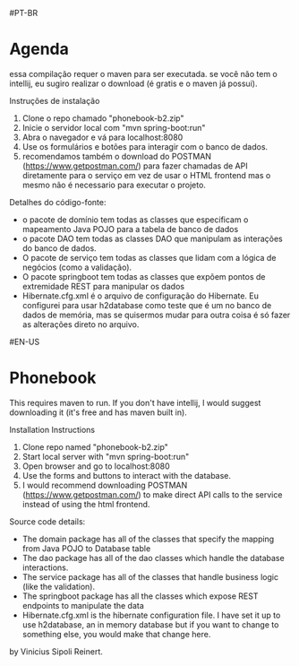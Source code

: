 
#PT-BR
# Agenda

essa compilação requer o maven para ser executada. se você não tem o intellij, eu sugiro realizar o download (é gratis e o maven já possui). 

Instruções de instalação 
1. Clone o repo chamado "phonebook-b2.zip"
2. Inicie o servidor local com "mvn spring-boot:run"
3. Abra o navegador e vá para localhost:8080 
4. Use os formulários e botões para interagir com o banco de dados.
5. recomendamos também o download do POSTMAN (https://www.getpostman.com/) para fazer chamadas de API diretamente para o serviço em vez de usar o HTML frontend mas o mesmo não é necessario para executar o projeto.


Detalhes do código-fonte: 
* o pacote de domínio tem todas as classes que especificam o mapeamento Java POJO para a tabela de banco de dados 
* o pacote DAO tem todas as classes DAO que manipulam as interações do banco de dados.
* O pacote de serviço tem todas as classes que lidam com a lógica de negócios (como a validação).
* O pacote springboot tem todas as classes que expõem pontos de extremidade REST para manipular os dados 
* Hibernate.cfg.xml é o arquivo de configuração do Hibernate. Eu configurei para usar h2database como teste que é um no banco de dados de memória, mas se quisermos mudar para outra coisa é só fazer as alterações direto no arquivo.



#EN-US
# Phonebook 
This requires maven to run. If you don't have intellij, I would suggest downloading it (it's free and has maven built in). 

Installation Instructions
1. Clone repo named "phonebook-b2.zip"
2. Start local server with "mvn spring-boot:run"
3. Open browser and go to localhost:8080
4. Use the forms and buttons to interact with the database.
5. I would recommend downloading POSTMAN (https://www.getpostman.com/) to make direct API calls to the service instead of using the html frontend.


Source code details:
* The domain package has all of the classes that specify the mapping from Java POJO to Database table
* The dao package has all of the dao classes which handle the database interactions.
* The service package has all of the classes that handle business logic (like the validation).
* The springboot package has all the classes which expose REST endpoints to manipulate the data
* Hibernate.cfg.xml is the hibernate configuration file. I have set it up to use h2database, an in memory database but if you want to change to something else, you would make that change here.




by Vinicius Sipoli Reinert.